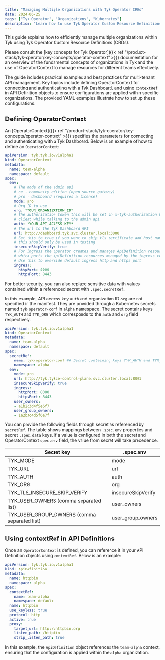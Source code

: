 ```yaml
---
title: "Managing Multiple Organizations with Tyk Operator CRDs"
date: 2024-06-25
tags: ["Tyk Operator", "Organizations", "Kubernetes"]
description: "Learn how to use Tyk Operator Custom Resource Definitions (CRDs) to manage multiple organizations within Tyk. This guide explains how to leverage OperatorContext to efficiently manage resources for different teams. Examples and best practices are included for effective multi-tenant API management."
---
```


This guide explains how to efficiently manage multiple organizations within Tyk using Tyk Operator Custom Resource Definitions (CRDs).

Please consult the [key concepts for Tyk Operator]({{< ref "/product-stack/tyk-operator/key-concepts/operator-context" >}}) documentation for an overview of the fundamental concepts of organizations in Tyk and the use of OperatorContext to manage resources for different teams effectively.

The guide includes practical examples and best practices for multi-tenant API management. Key topics include defining OperatorContext for connecting and authenticating with a Tyk Dashboard, and using `contextRef` in API Definition objects to ensure configurations are applied within specific organizations. The provided YAML examples illustrate how to set up these configurations.

## Defining OperatorContext

An [OperatorContext]({{< ref "/product-stack/tyk-operator/key-concepts/operator-context" >}}) specifies the parameters for connecting and authenticating with a Tyk Dashboard. Below is an example of how to define an `OperatorContext`:

```yaml
apiVersion: tyk.tyk.io/v1alpha1
kind: OperatorContext
metadata:
  name: team-alpha
  namespace: default
spec:
  env:
    # The mode of the admin api
    # ce - community edition (open source gateway)
    # pro - dashboard (requires a license)
    mode: pro
    # Org ID to use
    org: *YOUR_ORGANIZATION_ID*
    # The authorization token this will be set in x-tyk-authorization header on the
    # client while talking to the admin api
    auth: *YOUR_API_ACCESS_KEY*
    # The url to the Tyk Dashboard API
    url: http://dashboard.tyk.svc.cluster.local:3000
    # Set this to true if you want to skip tls certificate and host name verification
    # this should only be used in testing
    insecureSkipVerify: true
    # For ingress the operator creates and manages ApiDefinition resources, use this to configure
    # which ports the ApiDefinition resources managed by the ingress controller binds to.
    # Use this to override default ingress http and https port
    ingress:
      httpPort: 8000
      httpsPort: 8443
```

For better security, you can also replace sensitive data with values contained within a referenced secret with `.spec.secretRef`.

In this example, API access key `auth` and organization ID `org` are not specified in the manifest. They are provided through a Kubernetes secrets named `tyk-operator-conf` in `alpha` namespace. The secret contains keys `TYK_AUTH` and `TYK_ORG` which corresponds to the `auth` and `org` field respectively.

```yaml
apiVersion: tyk.tyk.io/v1alpha1
kind: OperatorContext
metadata:
  name: team-alpha
  namespace: default
spec:
  secretRef:
    name: tyk-operator-conf ## Secret containing keys TYK_AUTH and TYK_ORG
    namespace: alpha
  env:
    mode: pro
    url: http://tyk.tykce-control-plane.svc.cluster.local:8001
    insecureSkipVerify: true
    ingress:
      httpPort: 8000
      httpsPort: 8443
    user_owners:
    - a1b2c3d4f5e6f7
    user_group_owners:
    - 1a2b3c4d5f6e7f
```

You can provide the following fields through secret as referenced by `secretRef`. The table shows mappings between `.spec.env` properties and secret `.spec.data` keys. If a value is configured in both the secret and OperatorContext `spec.env` field, the value from secret will take precedence.

| Secret key | .spec.env |
|------------|-----------|
| TYK_MODE	 | mode |
| TYK_URL    | url |
| TYK_AUTH	 | auth |
| TYK_ORG	   | org |
| TYK_TLS_INSECURE_SKIP_VERIFY | insecureSkipVerify |
| TYK_USER_OWNERS (comma separated list) | user_owners |
| TYK_USER_GROUP_OWNERS (comma separated list) | user_group_owners |

## Using contextRef in API Definitions

Once an `OperatorContext` is defined, you can reference it in your API Definition objects using `contextRef`. Below is an example:

```yaml
apiVersion: tyk.tyk.io/v1alpha1
kind: ApiDefinition
metadata:
  name: httpbin
  namespace: alpha
spec:
  contextRef:
    name: team-alpha
    namespace: default
  name: httpbin
  use_keyless: true
  protocol: http
  active: true
  proxy:
    target_url: http://httpbin.org
    listen_path: /httpbin
    strip_listen_path: true
```

In this example, the `ApiDefinition` object references the `team-alpha` context, ensuring that the configuration is applied within the `alpha` organization.
